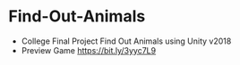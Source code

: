 # Find-Out-Animals
 - College Final Project Find Out Animals using Unity v2018
 - Preview Game https://bit.ly/3yyc7L9
